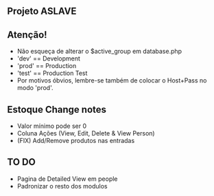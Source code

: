 ## Projeto ASLAVE

## Atenção!
* Não esqueça de alterar o $active_group em database.php
* 'dev' == Development
* 'prod' == Production
* 'test' == Production Test
* Por motivos óbvios, lembre-se também de colocar o Host+Pass no modo 'prod'.

## Estoque Change notes
* Valor mínimo pode ser 0
* Coluna Ações (View, Edit, Delete & View Person)
* (FIX) Add/Remove produtos nas entradas

## TO DO
* Pagina de Detailed View em people
* Padronizar o resto dos modulos
